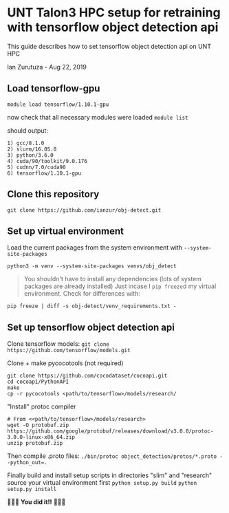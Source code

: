 # UNT Talon3 HPC setup for retraining with tensorflow object detection api

This guide describes how to set tensorflow object detection api on UNT HPC

Ian Zurutuza - Aug 22, 2019


## Load tensorflow-gpu
`module load tensorflow/1.10.1-gpu`

now check that all necessary modules were loaded
`module list` 

should output:

    1) gcc/8.1.0   
    2) slurm/16.05.8   
    3) python/3.6.0   
    4) cuda/90/toolkit/9.0.176   
    5) cudnn/7.0/cuda90   
    6) tensorflow/1.10.1-gpu

## Clone this repository
`git clone https://github.com/ianzur/obj-detect.git`

## Set up virtual environment
Load the current packages from the system environment with `--system-site-packages`

`python3 -m venv --system-site-packages venvs/obj_detect`

> You shouldn't have to install any dependencies (lots of system packages are already installed) 
> Just incase I `pip freeze`d my virtual environment. Check for differences with:

`pip freeze | diff -s obj-detect/venv_requirements.txt -`


## Set up tensorflow object detection api
Clone tensorflow models: 
`git clone https://github.com/tensorflow/models.git`

Clone + make pycocotools (not required)
```
git clone https://github.com/cocodataset/cocoapi.git
cd cocoapi/PythonAPI
make
cp -r pycocotools <path/to/tensorflow>/models/research/
```

"Install" protoc compiler
```
# From <<path/to/tensorflow>/models/research>
wget -O protobuf.zip https://github.com/google/protobuf/releases/download/v3.0.0/protoc-3.0.0-linux-x86_64.zip
unzip protobuf.zip
```

Then compile .proto files: 
`./bin/protoc object_detection/protos/*.proto --python_out=.`

Finally build and install setup scripts in directories "slim" and "research"
source your virtual environment first
`python setup.py build`
`python setup.py install`

:tada::tada::tada: **You did it!!** :tada::tada::tada:

